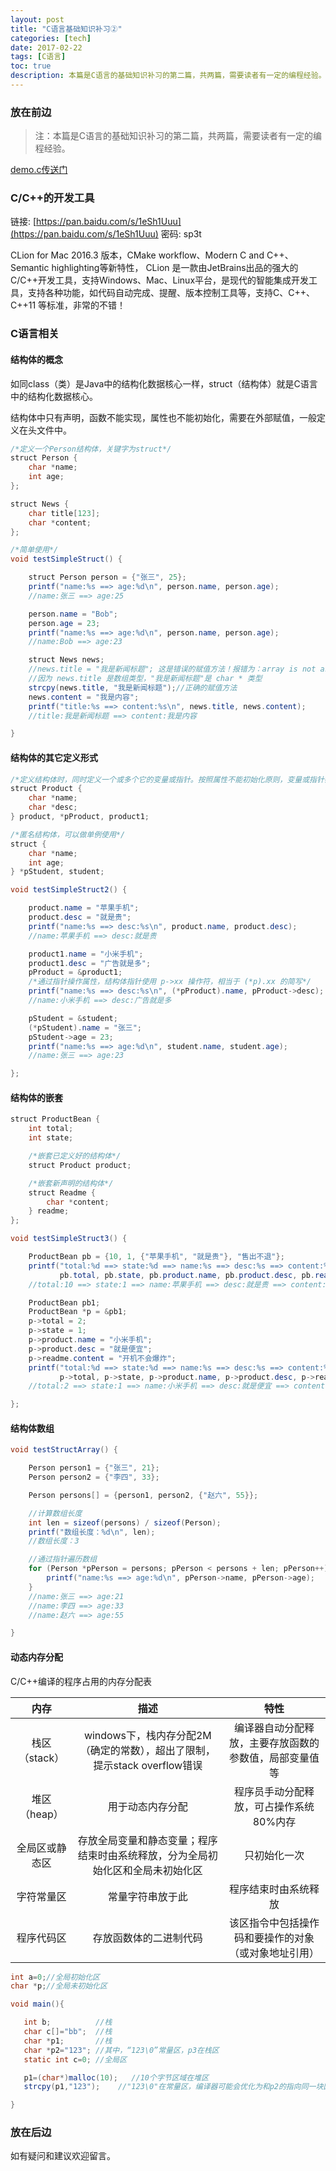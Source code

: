 ```yaml
---
layout: post
title: "C语言基础知识补习②"
categories: [tech]
date: 2017-02-22
tags: [C语言]
toc: true
description: 本篇是C语言的基础知识补习的第二篇，共两篇，需要读者有一定的编程经验。
---
```


### 放在前边

> 注：本篇是C语言的基础知识补习的第二篇，共两篇，需要读者有一定的编程经验。

[demo.c传送门](https://github.com/drawf/demo.c)

### C/C++的开发工具

链接: [https://pan.baidu.com/s/1eSh1Uuu](https://pan.baidu.com/s/1eSh1Uuu) 密码: sp3t

CLion for Mac 2016.3 版本，CMake workflow、Modern C and C++、Semantic highlighting等新特性，
CLion 是一款由JetBrains出品的强大的C/C++开发工具，支持Windows、Mac、Linux平台，是现代的智能集成开发工具，支持各种功能，如代码自动完成、提醒、版本控制工具等，支持C、C++、 C++11 等标准，非常的不错！

### C语言相关

#### 结构体的概念

如同class（类）是Java中的结构化数据核心一样，struct（结构体）就是C语言中的结构化数据核心。

结构体中只有声明，函数不能实现，属性也不能初始化，需要在外部赋值，一般定义在头文件中。

```Java
/*定义一个Person结构体，关键字为struct*/
struct Person {
    char *name;
    int age;
};

struct News {
    char title[123];
    char *content;
};

/*简单使用*/
void testSimpleStruct() {

    struct Person person = {"张三", 25};
    printf("name:%s ==> age:%d\n", person.name, person.age);
    //name:张三 ==> age:25

    person.name = "Bob";
    person.age = 23;
    printf("name:%s ==> age:%d\n", person.name, person.age);
    //name:Bob ==> age:23

    struct News news;
    //news.title = "我是新闻标题"; 这是错误的赋值方法！报错为：array is not assignable
    //因为 news.title 是数组类型，"我是新闻标题"是 char * 类型
    strcpy(news.title, "我是新闻标题");//正确的赋值方法
    news.content = "我是内容";
    printf("title:%s ==> content:%s\n", news.title, news.content);
    //title:我是新闻标题 ==> content:我是内容

}
```

#### 结构体的其它定义形式

```Java
/*定义结构体时，同时定义一个或多个它的变量或指针。按照属性不能初始化原则，变量或指针都是没有值的*/
struct Product {
    char *name;
    char *desc;
} product, *pProduct, product1;

/*匿名结构体，可以做单例使用*/
struct {
    char *name;
    int age;
} *pStudent, student;

void testSimpleStruct2() {

    product.name = "苹果手机";
    product.desc = "就是贵";
    printf("name:%s ==> desc:%s\n", product.name, product.desc);
    //name:苹果手机 ==> desc:就是贵

    product1.name = "小米手机";
    product1.desc = "广告就是多";
    pProduct = &product1;
    /*通过指针操作属性，结构体指针使用 p->xx 操作符，相当于 (*p).xx 的简写*/
    printf("name:%s ==> desc:%s\n", (*pProduct).name, pProduct->desc);
    //name:小米手机 ==> desc:广告就是多

    pStudent = &student;
    (*pStudent).name = "张三";
    pStudent->age = 23;
    printf("name:%s ==> age:%d\n", student.name, student.age);
    //name:张三 ==> age:23

};
```

#### 结构体的嵌套

```Java
struct ProductBean {
    int total;
    int state;

    /*嵌套已定义好的结构体*/
    struct Product product;

    /*嵌套新声明的结构体*/
    struct Readme {
        char *content;
    } readme;
};

void testSimpleStruct3() {

    ProductBean pb = {10, 1, {"苹果手机", "就是贵"}, "售出不退"};
    printf("total:%d ==> state:%d ==> name:%s ==> desc:%s ==> content:%s\n",
           pb.total, pb.state, pb.product.name, pb.product.desc, pb.readme.content);
    //total:10 ==> state:1 ==> name:苹果手机 ==> desc:就是贵 ==> content:售出不退

    ProductBean pb1;
    ProductBean *p = &pb1;
    p->total = 2;
    p->state = 1;
    p->product.name = "小米手机";
    p->product.desc = "就是便宜";
    p->readme.content = "开机不会爆炸";
    printf("total:%d ==> state:%d ==> name:%s ==> desc:%s ==> content:%s\n",
           p->total, p->state, p->product.name, p->product.desc, p->readme.content);
    //total:2 ==> state:1 ==> name:小米手机 ==> desc:就是便宜 ==> content:开机不会爆炸

};
```

#### 结构体数组

```Java
void testStructArray() {

    Person person1 = {"张三", 21};
    Person person2 = {"李四", 33};

    Person persons[] = {person1, person2, {"赵六", 55}};

    //计算数组长度
    int len = sizeof(persons) / sizeof(Person);
    printf("数组长度：%d\n", len);
    //数组长度：3

    //通过指针遍历数组
    for (Person *pPerson = persons; pPerson < persons + len; pPerson++) {
        printf("name:%s ==> age:%d\n", pPerson->name, pPerson->age);
    }
    //name:张三 ==> age:21
    //name:李四 ==> age:33
    //name:赵六 ==> age:55

}
```

#### 动态内存分配

C/C++编译的程序占用的内存分配表

| 内存 | 描述 | 特性 |
| :--: | :--: | :--: |
| 栈区（stack） | windows下，栈内存分配2M（确定的常数），超出了限制，提示stack overflow错误 | 编译器自动分配释放，主要存放函数的参数值，局部变量值等 |
| 堆区（heap） | 用于动态内存分配 | 程序员手动分配释放，可占操作系统80%内存 |
| 全局区或静态区 | 存放全局变量和静态变量；程序结束时由系统释放，分为全局初始化区和全局未初始化区 | 只初始化一次 |
| 字符常量区 | 常量字符串放于此 | 程序结束时由系统释放 |
| 程序代码区 | 存放函数体的二进制代码 | 该区指令中包括操作码和要操作的对象（或对象地址引用） |

```Java
int a=0;//全局初始化区
char *p;//全局未初始化区

void main(){

   int b;          //栈
   char c[]="bb";  //栈
   char *p1;       //栈
   char *p2="123"; //其中，“123\0”常量区，p3在栈区
   static int c=0; //全局区

   p1=(char*)malloc(10);   //10个字节区域在堆区
   strcpy(p1,"123");    //"123\0"在常量区，编译器可能会优化为和p2的指向同一块区域

}
```

### 放在后边
如有疑问和建议欢迎留言。